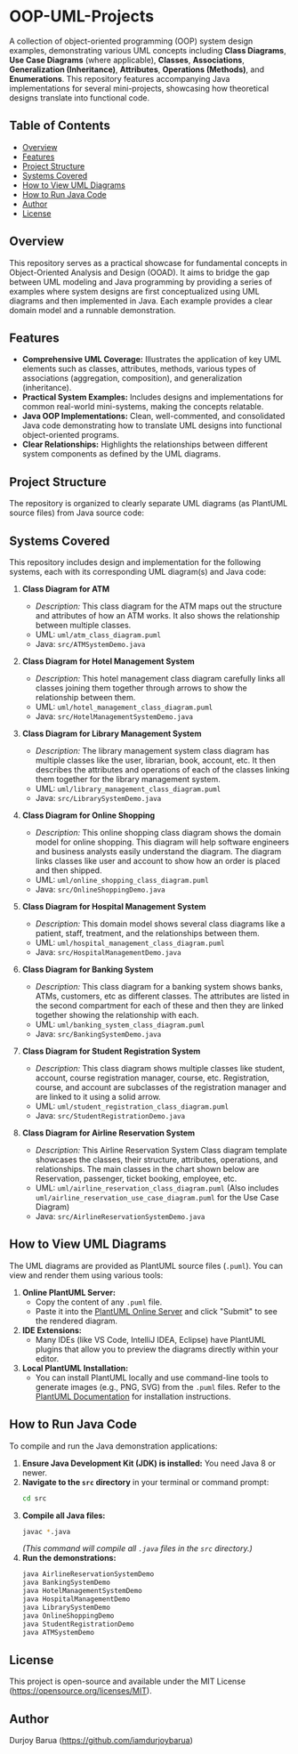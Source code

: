 # OOP-UML-Projects

A collection of object-oriented programming (OOP) system design examples, demonstrating various UML concepts including **Class Diagrams**, **Use Case Diagrams** (where applicable), **Classes**, **Associations**, **Generalization (Inheritance)**, **Attributes**, **Operations (Methods)**, and **Enumerations**. This repository features accompanying Java implementations for several mini-projects, showcasing how theoretical designs translate into functional code.

## Table of Contents

-   [Overview](#overview)
-   [Features](#features)
-   [Project Structure](#project-structure)
-   [Systems Covered](#systems-covered)
-   [How to View UML Diagrams](#how-to-view-uml-diagrams)
-   [How to Run Java Code](#how-to-run-java-code)
-   [Author](#author)
-   [License](#license)

## Overview

This repository serves as a practical showcase for fundamental concepts in Object-Oriented Analysis and Design (OOAD). It aims to bridge the gap between UML modeling and Java programming by providing a series of examples where system designs are first conceptualized using UML diagrams and then implemented in Java. Each example provides a clear domain model and a runnable demonstration.

## Features

-   **Comprehensive UML Coverage:** Illustrates the application of key UML elements such as classes, attributes, methods, various types of associations (aggregation, composition), and generalization (inheritance).
-   **Practical System Examples:** Includes designs and implementations for common real-world mini-systems, making the concepts relatable.
-   **Java OOP Implementations:** Clean, well-commented, and consolidated Java code demonstrating how to translate UML designs into functional object-oriented programs.
-   **Clear Relationships:** Highlights the relationships between different system components as defined by the UML diagrams.

## Project Structure

The repository is organized to clearly separate UML diagrams (as PlantUML source files) from Java source code:

## Systems Covered

This repository includes design and implementation for the following systems, each with its corresponding UML diagram(s) and Java code:

1.  **Class Diagram for ATM**
    * *Description:* This class diagram for the ATM maps out the structure and attributes of how an ATM works. It also shows the relationship between multiple classes.
    * UML: `uml/atm_class_diagram.puml`
    * Java: `src/ATMSystemDemo.java`

2.  **Class Diagram for Hotel Management System**
    * *Description:* This hotel management class diagram carefully links all classes joining them together through arrows to show the relationship between them.
    * UML: `uml/hotel_management_class_diagram.puml`
    * Java: `src/HotelManagementSystemDemo.java`

3.  **Class Diagram for Library Management System**
    * *Description:* The library management system class diagram has multiple classes like the user, librarian, book, account, etc. It then describes the attributes and operations of each of the classes linking them together for the library management system.
    * UML: `uml/library_management_class_diagram.puml`
    * Java: `src/LibrarySystemDemo.java`

4.  **Class Diagram for Online Shopping**
    * *Description:* This online shopping class diagram shows the domain model for online shopping. This diagram will help software engineers and business analysts easily understand the diagram. The diagram links classes like user and account to show how an order is placed and then shipped.
    * UML: `uml/online_shopping_class_diagram.puml`
    * Java: `src/OnlineShoppingDemo.java`

5.  **Class Diagram for Hospital Management System**
    * *Description:* This domain model shows several class diagrams like a patient, staff, treatment, and the relationships between them.
    * UML: `uml/hospital_management_class_diagram.puml`
    * Java: `src/HospitalManagementDemo.java`

6.  **Class Diagram for Banking System**
    * *Description:* This class diagram for a banking system shows banks, ATMs, customers, etc as different classes. The attributes are listed in the second compartment for each of these and then they are linked together showing the relationship with each.
    * UML: `uml/banking_system_class_diagram.puml`
    * Java: `src/BankingSystemDemo.java`

7.  **Class Diagram for Student Registration System**
    * *Description:* This class diagram shows multiple classes like student, account, course registration manager, course, etc. Registration, course, and account are subclasses of the registration manager and are linked to it using a solid arrow.
    * UML: `uml/student_registration_class_diagram.puml`
    * Java: `src/StudentRegistrationDemo.java`

8.  **Class Diagram for Airline Reservation System**
    * *Description:* This Airline Reservation System Class diagram template showcases the classes, their structure, attributes, operations, and relationships. The main classes in the chart shown below are Reservation, passenger, ticket booking, employee, etc.
    * UML: `uml/airline_reservation_class_diagram.puml` (Also includes `uml/airline_reservation_use_case_diagram.puml` for the Use Case Diagram)
    * Java: `src/AirlineReservationSystemDemo.java`

## How to View UML Diagrams

The UML diagrams are provided as PlantUML source files (`.puml`). You can view and render them using various tools:

1.  **Online PlantUML Server:**
    * Copy the content of any `.puml` file.
    * Paste it into the [PlantUML Online Server](http://www.plantuml.com/plantuml/index) and click "Submit" to see the rendered diagram.
2.  **IDE Extensions:**
    * Many IDEs (like VS Code, IntelliJ IDEA, Eclipse) have PlantUML plugins that allow you to preview the diagrams directly within your editor.
3.  **Local PlantUML Installation:**
    * You can install PlantUML locally and use command-line tools to generate images (e.g., PNG, SVG) from the `.puml` files. Refer to the [PlantUML Documentation](https://plantuml.com/starting) for installation instructions.

## How to Run Java Code

To compile and run the Java demonstration applications:

1.  **Ensure Java Development Kit (JDK) is installed:** You need Java 8 or newer.
2.  **Navigate to the `src` directory** in your terminal or command prompt:
    ```bash
    cd src
    ```
3.  **Compile all Java files:**
    ```bash
    javac *.java
    ```
    *(This command will compile all `.java` files in the `src` directory.)*
4.  **Run the demonstrations:**
    ```bash
    java AirlineReservationSystemDemo
    java BankingSystemDemo
    java HotelManagementSystemDemo
    java HospitalManagementDemo
    java LibrarySystemDemo
    java OnlineShoppingDemo
    java StudentRegistrationDemo
    java ATMSystemDemo
    ```


## License

This project is open-source and available under the MIT License (https://opensource.org/licenses/MIT).

## Author

Durjoy Barua (https://github.com/iamdurjoybarua)
